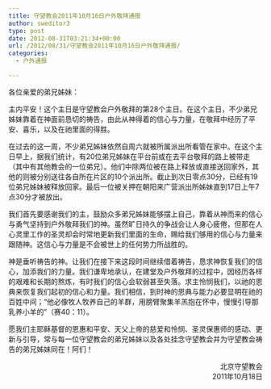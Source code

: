 ```yaml
---
title: 守望教会2011年10月16日户外敬拜通报
author: sweditor3
type: post
date: 2012-08-31T03:21:34+00:00
url: /2012/08/31/守望教会2011年10月16日户外敬拜通报/
categories:
  - 户外通报

---
```

各位亲爱的弟兄姊妹：

主内平安！这个主日是守望教会户外敬拜的第28个主日。在这个主日，不少弟兄姊妹靠着在神面前恳切的祷告，由此从神得着的信心与力量，在敬拜中经历了平安、喜乐，以及在祂里面的得胜。

在过去的这一周，不少弟兄姊妹依然自周六就被所属派出所看管在家中。在这个主日早上，据我们统计，有20位弟兄姊妹在平台前或在去平台敬拜的路上被带走（其中有其他教会的一位弟兄）。他们中除两位被在路上释放或直接送回家外，其他的则被分别送往各自所在片区的10个派出所。截止到次日零点30分，已经有19位弟兄姊妹被释放回家。最后一位被关押在朝阳来广营派出所姊妹直到17日上午7点30分才被放出。

我们首先要感谢我们的主，鼓励众多弟兄姊妹能够摆上自己，靠着从神而来的信心与勇气坚持到户外敬拜我们的神。虽然旷日持久的争战会让人身心疲倦，但那在人心灵里工作的圣灵却会时常地更新我们里面的生命，赐给我们够用的信心与力量来跟随神。这信心与力量是不会被世上的任何势力所战胜的。

神是垂听祷告的神。让我们在接下来这段时间继续借着祷告，恳求神恢复我们的信心，加添我们的力量。我们谦卑地承认，在建堂及户外敬拜的过程中，因经历各样的艰难和长期的熬炼，有时我们的信心会软弱甚至失落。求主怜悯我们，以祂的恩典来恢复我们起初的信心和力量。我们相信，到时神的恩典与能力必要显明在祂的百姓中间；“他必像牧人牧养自己的羊群，用膀臂聚集羊羔抱在怀中，慢慢引导那乳养小羊的”（赛40：11）。

愿我们主耶稣基督的恩惠和平安、天父上帝的慈爱和怜悯、圣灵保惠师的感动、更新与引导，常与每一位守望教会的弟兄姊妹以及各处挂念守望教会并为守望教会祷告的弟兄姊妹同在！阿们！

<p style="text-align: right;">
  北京守望教会<br /> 2011年10月18日
</p>